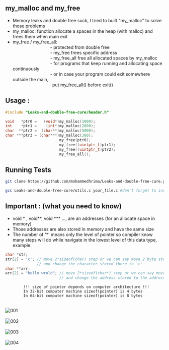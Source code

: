 ## my_malloc and my_free

- Memory leaks and double free suck, I tried to built "my_malloc" to solve those problems
- my_malloc: function allocate a spaces in the heap (with malloc) and frees them when main exit
- my_free / my_free_all:\
&ensp;&ensp;&ensp;&ensp;&ensp;&ensp;&ensp;&ensp;&ensp;&ensp;&ensp;&ensp;&ensp;&ensp;&ensp;&ensp;&ensp;- protected from double free\
&ensp;&ensp;&ensp;&ensp;&ensp;&ensp;&ensp;&ensp;&ensp;&ensp;&ensp;&ensp;&ensp;&ensp;&ensp;&ensp;&ensp;- my_free frees specific address\
&ensp;&ensp;&ensp;&ensp;&ensp;&ensp;&ensp;&ensp;&ensp;&ensp;&ensp;&ensp;&ensp;&ensp;&ensp;&ensp;&ensp;- my_free_all free all allocated spaces by my_malloc\
&ensp;&ensp;&ensp;&ensp;&ensp;&ensp;&ensp;&ensp;&ensp;&ensp;&ensp;&ensp;&ensp;&ensp;&ensp;&ensp;&ensp;- for programs that keep running and allocating space continuously\
&ensp;&ensp;&ensp;&ensp;&ensp;&ensp;&ensp;&ensp;&ensp;&ensp;&ensp;&ensp;&ensp;&ensp;&ensp;&ensp;&ensp;- or in case your program could exit somewhere outside the main,\
&ensp;&ensp;&ensp;&ensp;&ensp;&ensp;&ensp;&ensp;&ensp;&ensp;&ensp;&ensp;&ensp;&ensp;&ensp;&ensp;&ensp;&ensp;put my_free_all() before exit()

## Usage :

```c
#include "Leaks-and-double-free-cure/header.h"

void   *ptr0 =   (void*)my_malloc(1000);
int    *ptr1 =    (int*)my_malloc(2000);
char  **ptr2 =  (char**)my_malloc(5000);
char ***ptr3 = (char***)my_malloc(300);
                        my_free(ptr0);
                        my_free((uintptr_t)ptr1);
                        my_free((uintptr_t)ptr2);
                        my_free_all();
```

## Running Tests

```bash
git clone https://github.com/mohammedhrima/Leaks-and-double-free-cure.git
```
```bash
gcc Leaks-and-double-free-cure/utils.c your_file.c #don't forget to include Leaks-and-double-free-cure/header.h
```

## Important : (what you need to know)

- void * , void**, void *** ..., are an addresses (for an allocate space in memory)
- Those addresses are also stored in memory and have the same size
- The number of '*' means only the level of pointer so compiler know many steps will do while navigate in the lowest level
of this data type, example:
``` c
char *str; 
str[2] = 'c'; // move 2*sizeof(char) step or we can say move 2 byte step
              // and change the character stored there to 'c'
char **arr;
arr[2] = "hello wrold"; // move 2*sizeof(char*) step or we can say move 2 * (8 bytes) step 
                        // and change the address stored to the address pointing to string "hello world"
```

```
        !!! size of pointer depends on computer architecture !!!
        In 32-bit computer machine sizeof(pointer) is 4 bytes
        In 64-bit computer machine sizeof(pointer) is 8 bytes
```

\
![001](https://user-images.githubusercontent.com/71414472/212447316-2f09d29c-c43c-4607-964e-178c93f69fc6.png) \
\
![002](https://user-images.githubusercontent.com/71414472/212447477-0bac06ba-71a3-4894-9f8c-652302f84ce7.png) \
\
![003](https://user-images.githubusercontent.com/71414472/212447320-93845755-9044-4ed9-a00b-77b69d27da65.png) \
\
![004](https://user-images.githubusercontent.com/71414472/212447327-d8aed60f-f55c-4ebe-b54e-ec53aefdb312.png)


